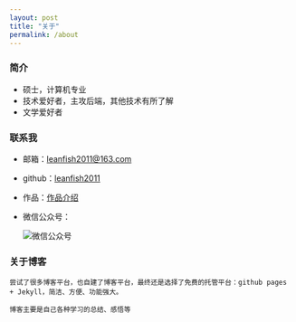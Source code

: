 ```yaml
---
layout: post
title: "关于"
permalink: /about
---
```


### 简介
- 硕士，计算机专业
- 技术爱好者，主攻后端，其他技术有所了解
- 文学爱好者

### 联系我
- 邮箱：leanfish2011@163.com
- github：<a href="https://github.com/leanfish2011" target ="_blank">leanfish2011</a>
- 作品：<a href="https://leanfish2011.github.io/leanfish2011" target ="_blank">作品介绍</a>
- 微信公众号：
  
  ![微信公众号](https://cdn.jsdelivr.net/gh/leanfish2011/data@main/img/o_gongzhonghao.jpg)

### 关于博客
    尝试了很多博客平台，也自建了博客平台，最终还是选择了免费的托管平台：github pages + Jekyll，简洁、方便、功能强大。

    博客主要是自己各种学习的总结、感悟等